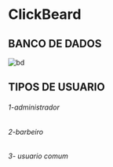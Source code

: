 # ClickBeard

## BANCO DE DADOS
![bd](https://user-images.githubusercontent.com/51290633/155934256-18d4f9e8-a98d-4b82-b447-adf3b9abedb7.png)
## TIPOS DE USUARIO

###### 1-administrador
###### 2-barbeiro
###### 3- usuario comum

